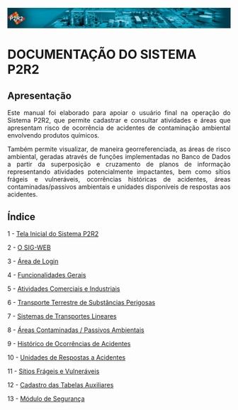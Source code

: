 ![image](img/header.jpg)

# DOCUMENTAÇÃO DO SISTEMA P2R2


## Apresentação

<div style="text-align: justify">

Este manual foi elaborado para apoiar o usuário final na operação do Sistema P2R2, que permite cadastrar e consultar atividades e áreas que apresentam risco de ocorrência de acidentes de contaminação ambiental envolvendo produtos químicos.

Também permite visualizar, de maneira georreferenciada, as áreas de risco ambiental, geradas através de funções implementadas no Banco de Dados a partir da superposição e cruzamento de planos de informação representando atividades potencialmente impactantes, bem como sítios frágeis e vulneráveis, ocorrências históricas de acidentes, áreas contaminadas/passivos ambientais e unidades disponíveis de respostas aos acidentes.

</div>

## Índice

1 - [Tela Inicial do Sistema P2R2][1]

2 - [O SIG-WEB][2]

3 - [Área de Login][3]

4 - [Funcionalidades Gerais][4]

5 - [Atividades Comerciais e Industriais][5]

6 - [Transporte Terrestre de Substâncias Perigosas][6]

7 - [Sistemas de Transportes Lineares][7]

8 - [Áreas Contaminadas / Passivos Ambientais][8]

9 - [Histórico de Ocorrências de Acidentes][9]

10 - [Unidades de Respostas a Acidentes][10]

11 - [Sítios Frágeis e Vulneráveis][11]

12 - [Cadastro das Tabelas Auxiliares][12]

13 - [Módulo de Segurança][13]


[1]:topicos/1.md
[2]:topicos/2.md
[3]:topicos/3.md
[4]:topicos/4.md
[5]:topicos/5.md
[6]:topicos/6.md
[7]:topicos/7.md
[8]:topicos/8.md
[9]:topicos/9.md
[10]:topicos/10.md
[11]:topicos/11.md
[12]:topicos/12.md
[13]:topicos/13.md



